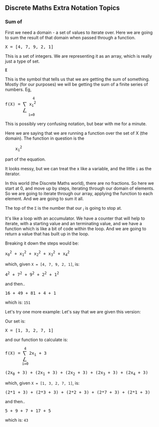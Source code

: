 
## Discrete Maths Extra Notation Topics

### Sum of

First we need a domain - a set of values to iterate over. Here we are going to sum the result of that domain when passed through a function.

<pre>
X = [4, 7, 9, 2, 1]
</pre>
This is a set of integers. We are representing it as an array, which is really just a type of set.

<b>```Σ```</b>

This is the symbol that tells us that we are getting the sum of something. Mostly (for our purposes) we will be getting the sum of a finite series of numbers. Eg, 
<pre>
<sub>             4</sub>
f(X) = ⎲ x<sub>i</sub><sup>2</sup>
       ⎳
<sup>           i=0</sup>
</pre>

This is possibly very confusing notation, but bear with me for a minute.

Here we are saying that we are running a function over the set of X (the domain). The function in question is the 
<pre>
    x<sub>i</sub><sup>2</sup>
</pre>
part of the equation.

It looks messy, but we can treat the x like a variable, and the little ```i``` as the iterator.

In this world (the Discrete Maths world), there are no fractions. So here we start at 0, and move up by steps, iterating through our domain of elements. So we are going to iterate through our array, applying the function to each element. And we are going to sum it all. 

The top of the ```Σ``` is the number that our <sub>i</sub> is going to stop at. 

It's like a loop with an accumulator. We have a counter that will help to iterate, with a starting value and an terminating value, and we have a function which is like a bit of code within the loop. And we are going to return a value that has built up in the loop.

Breaking it down the steps would be:
<pre>
x<sub>0</sub><sup>2</sup> + x<sub>1</sub><sup>2</sup> + x<sub>2</sub><sup>2</sup> + x<sub>3</sub><sup>2</sup> + x<sub>4</sub><sup>2</sup>
</pre>
which, given ```X = [4, 7, 9, 2, 1]```, is:
<pre>
4<sup>2</sup> + 7<sup>2</sup> + 9<sup>2</sup> + 2<sup>2</sup> + 1<sup>2</sup>
</pre>
and then..
<pre>
16 + 49 + 81 + 4 + 1
</pre>
which is: ```151```

Let's try one more example: Let's say that we are given this version:

Our set is:
<pre>
X = [1, 3, 2, 7, 1]
</pre>

and our function to calculate is:

<pre>
<sub>         4</sub>
f(X) = ⎲ 2x<sub>i</sub> + 3
       ⎳
<sup>        i=0</sup>
</pre>

<pre>
(2x<sub>0</sub> + 3) + (2x<sub>1</sub> + 3) + (2x<sub>2</sub> + 3) + (2x<sub>3</sub> + 3) + (2x<sub>4</sub> + 3)
</pre>
which, given ```X = [1, 3, 2, 7, 1]```, is:
<pre>
(2*1 + 3) + (2*3 + 3) + (2*2 + 3) + (2*7 + 3) + (2*1 + 3)
</pre>
and then..
<pre>
5 + 9 + 7 + 17 + 5
</pre>
which is: ```43```